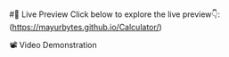 #👀 Live Preview
Click below to explore the live preview👇:
(https://mayurbytes.github.io/Calculator/)

📽️ Video Demonstration
